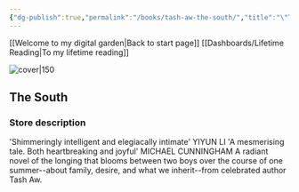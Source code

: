 ```yaml
---
{"dg-publish":true,"permalink":"/books/tash-aw-the-south/","title":"\"The South\""}
---
```


[[Welcome to my digital garden\|Back to start page]]
[[Dashboards/Lifetime Reading\|To my lifetime reading]]


![cover|150](http://books.google.com/books/content?id=e5jy0AEACAAJ&printsec=frontcover&img=1&zoom=1&source=gbs_api)

## The South


### Store description

'Shimmeringly intelligent and elegiacally intimate' YIYUN LI 'A mesmerising tale. Both heartbreaking and joyful' MICHAEL CUNNINGHAM A radiant novel of the longing that blooms between two boys over the course of one summer--about family, desire, and what we inherit--from celebrated author Tash Aw.


```
